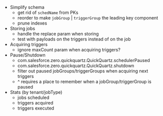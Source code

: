 - Simplify schema 
    - get rid of `schedName` from PKs
    - reorder to make `jobGroup` | `triggerGroup` the leading key component
    - prune indexes
- Storing jobs
    - handle the replace param when storing 
    - test with payloads on the triggers instead of on the job
- Acquiring triggers
    - ignore maxCount param when acquiring triggers?
- Pause/Shutdown
    - com.salesforce.zero.quickquartz.QuickQuartz.schedulerPaused
    - com.salesforce.zero.quickquartz.QuickQuartz.shutdown
    - filter out paused jobGroups/triggerGroups when acquiring next triggers
    - ^ requires a place to remember when a jobGroup/triggerGroup is paused
- Stats (by tenant/jobType)
    - jobs scheduled
    - triggers acquired
    - triggers executed